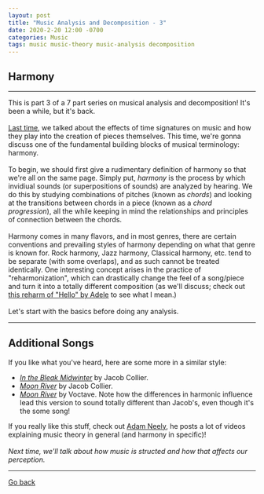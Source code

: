 ```yaml
---
layout: post
title: "Music Analysis and Decomposition - 3"
date: 2020-2-20 12:00 -0700
categories: Music
tags: music music-theory music-analysis decomposition
---
```


## Harmony
---

This is part 3 of a 7 part series on musical analysis and decomposition! It's been a while, but it's back.
<br><br>
<a href="innermachinations/music/2019/08/24/Music-Decomp-Odd.html" target="_blank">Last time</a>, we talked about
the effects of time signatures on music and how they play into the creation of pieces themselves. This time,
we're gonna discuss one of the fundamental building blocks of musical terminology: harmony.
<br><br>
To begin, we should first give a rudimentary definition of harmony so that we're all on the same page. Simply put,
*harmony* is the process by which invidiual sounds (or superpositions of sounds) are analyzed by hearing. We do
this by studying combinations of pitches (known as *chords*) and looking at the transitions between chords in a piece
(known as a *chord progression*), all the while keeping in mind the relationships and principles of connection between
the chords.
<br><br>
Harmony comes in many flavors, and in most genres, there are certain conventions and prevailing styles of harmony depending
on what that genre is known for. Rock harmony, Jazz harmony, Classical harmony, etc. tend to be separate (with some overlaps), and
as such cannot be treated identically. One interesting concept arises in the practice of "reharmonization", which can
drastically change the feel of a song/piece and turn it into a totally different composition (as we'll discuss; check out
<a href="https://www.invidio.us/watch?v=YLIqYiQGSJM" target="_blank">this reharm of "Hello" by Adele</a> to see what I mean.)
<br><br>
Let's start with the basics before doing any analysis.

---

## Additional Songs
If you like what you've heard, here are some more in a similar style:
* [*In the Bleak Midwinter*](https://invidio.us/watch?v=7-nRv0uQvH0) by Jacob Collier.
* [*Moon River*](https://www.invidio.us/watch?v=KhyyjRcrn84) by Jacob Collier.
* [*Moon River*](https://invidio.us/watch?v=7h3rTNai9W0) by Voctave. Note how the differences in
  harmonic influence lead this version to sound totally different than Jacob's, even though it's the some song!

If you really like this stuff, check out <a href="https://www.invidio.us/channel/havic5" target="_blank">Adam Neely</a>, he posts
a lot of videos explaining music theory in general (and harmony in specific)!
<br><br>
*Next time, we'll talk about how music is structed and how that affects our perception.*

---
[Go back](/innermachinations)
